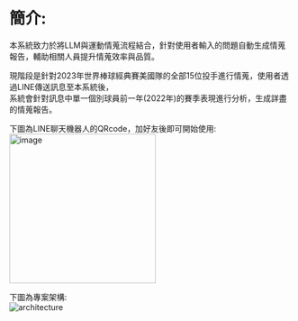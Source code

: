 # 簡介:

本系統致力於將LLM與運動情蒐流程結合，針對使用者輸入的問題自動生成情蒐報告，輔助相關人員提升情蒐效率與品質。  
  
現階段是針對2023年世界棒球經典賽美國隊的全部15位投手進行情蒐，使用者透過LINE傳送訊息至本系統後，  
系統會針對訊息中單一個別球員前一年(2022年)的賽季表現進行分析，生成詳盡的情蒐報告。  
  
下圖為LINE聊天機器人的QRcode，加好友後即可開始使用:  
<img width="260" height="265" alt="image" src="https://github.com/user-attachments/assets/a7d6aa2d-e056-4c96-967c-e26daf3c66cc" />  

下圖為專案架構:  
![architecture](https://github.com/user-attachments/assets/66ee1821-942f-49a5-a6ec-c2100acb3517)
